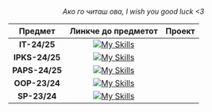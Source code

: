 <div align="center">

*Ако го читаш ова, I wish you good luck <3*

| Предмет | Линкче до предметот | Проект |
| :---: | :---: | :---: |
| **IT-24/25** | [![My Skills](https://skillicons.dev/icons?i=cs,dotnet)](https://github.com/mrkskq/uni-stuff/tree/main/IT) | |
| **IPKS-24/25** | [![My Skills](https://skillicons.dev/icons?i=js,html,css)](https://github.com/mrkskq/uni-stuff/tree/main/IPKS) | |
| **PAPS-24/25** | [![My Skills](https://skillicons.dev/icons?i=java)](https://github.com/mrkskq/uni-stuff/tree/main/PAPS) | |
| **OOP-23/24** | [![My Skills](https://skillicons.dev/icons?i=cpp)](https://github.com/mrkskq/uni-stuff/tree/main/OOP) | |
| **SP-23/24** | [![My Skills](https://skillicons.dev/icons?i=cpp)](https://github.com/mrkskq/uni-stuff/tree/main/SP) | |

</div>
